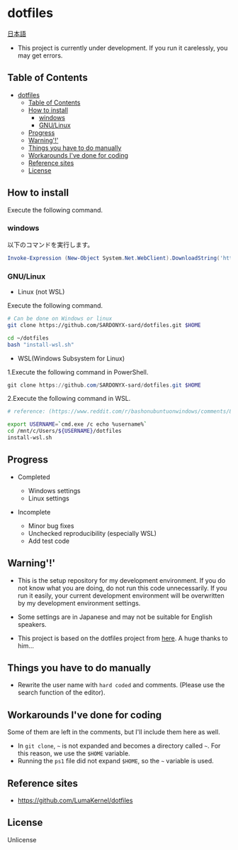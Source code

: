 # dotfiles

[日本語](./docs/i18n/jp/readme.md)

- This project is currently under development. If you run it carelessly, you may
  get errors.

## Table of Contents

- [dotfiles](#dotfiles)
  - [Table of Contents](#table-of-contents)
  - [How to install](#how-to-install)
    - [windows](#windows)
    - [GNU/Linux](#gnulinux)
  - [Progress](#progress)
  - [Warning'!'](#warning)
  - [Things you have to do manually](#things-you-have-to-do-manually)
  - [Workarounds I've done for coding](#workarounds-ive-done-for-coding)
  - [Reference sites](#reference-sites)
  - [License](#license)

## How to install

Execute the following command.

### windows

以下のコマンドを実行します。

```powershell
Invoke-Expression (New-Object System.Net.WebClient).DownloadString('https://raw.githubusercontent.com/SARDONYX-sard/dotfiles/main/install-win.ps1')
```

### GNU/Linux

- Linux (not WSL)

Execute the following command.

```bash
# Can be done on Windows or linux
git clone https://github.com/SARDONYX-sard/dotfiles.git $HOME

cd ~/dotfiles
bash "install-wsl.sh"
```

- WSL(Windows Subsystem for Linux)

1.Execute the following command in PowerShell.

```powershell
git clone https://github.com/SARDONYX-sard/dotfiles.git $HOME
```

2.Execute the following command in WSL.

```bash
# reference: (https://www.reddit.com/r/bashonubuntuonwindows/comments/8dhhrr/is_it_possible_to_get_the_windows_username_from/)

export USERNAME=`cmd.exe /c echo %username%`
cd /mnt/c/Users/${USERNAME}/dotfiles
install-wsl.sh
```

## Progress

- Completed

  - Windows settings
  - Linux settings

- Incomplete

  - Minor bug fixes
  - Unchecked reproducibility (especially WSL)
  - Add test code

## Warning'!'

- This is the setup repository for my development environment. If you do not
  know what you are doing, do not run this code unnecessarily. If you run it
  easily, your current development environment will be overwritten by my
  development environment settings.

- Some settings are in Japanese and may not be suitable for English speakers.

- This project is based on the dotfiles project from
  [here](https://github.com/LumaKernel/dotfiles). A huge thanks to him...

## Things you have to do manually

- Rewrite the user name with `hard coded` and comments. (Please use the search
  function of the editor).

## Workarounds I've done for coding

Some of them are left in the comments, but I'll include them here as well.

- In `git clone`, `~` is not expanded and becomes a directory called `~`. For
  this reason, we use the `$HOME` variable.
- Running the `ps1` file did not expand `$HOME`, so the `~` variable is used.

## Reference sites

- <https://github.com/LumaKernel/dotfiles>

## License

Unlicense
